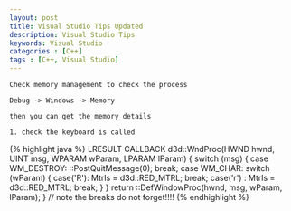 ```yaml
---
layout: post
title: Visual Studio Tips Updated
description: Visual Studio Tips
keywords: Visual Studio
categories : [C++]
tags : [C++, Visual Studio]
---
```

    Check memory management to check the process

    Debug -> Windows -> Memory 
    
    then you can get the memory details

    1. check the keyboard is called

{% highlight java %}
LRESULT CALLBACK d3d::WndProc(HWND hwnd, UINT msg, WPARAM wParam, LPARAM lParam)
{
    switch (msg)
    {
    case WM_DESTROY:
        ::PostQuitMessage(0);
        break;
    case WM_CHAR:
        switch (wParam) {
            case('R'):
                Mtrls = d3d::RED_MTRL;
                break;
            case('r') :
                Mtrls = d3d::RED_MTRL;
                break;
        }
    }
    return ::DefWindowProc(hwnd, msg, wParam, lParam);
}
// note the breaks do not forget!!!!
{% endhighlight %}





